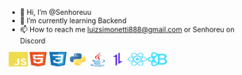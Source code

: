 - 👋 Hi, I’m @Senhoreuu
- 🌱 I’m currently learning Backend
- 📫 How to reach me luizsimonetti888@gmail.com or Senhoreu on Discord

<div style="display: inline-flex; left: 50%;"><br>
  <img align="center" title="JavaScript" alt="Senhoreu-Js" height="30" width="40" src="https://raw.githubusercontent.com/devicons/devicon/master/icons/javascript/javascript-plain.svg">
  <img align="center" title="HTML" alt="Senhoreu-HTML" height="30" width="40" src="https://raw.githubusercontent.com/devicons/devicon/master/icons/html5/html5-original.svg">
  <img align="center" title="CSS" alt="Senhoreu-CSS" height="30" width="40" src="https://raw.githubusercontent.com/devicons/devicon/master/icons/css3/css3-original.svg">
  <img align="center" title="Python" alt="Senhoreu-Python" height="30" width="40" src="https://raw.githubusercontent.com/devicons/devicon/master/icons/python/python-original.svg">
  <img align="center" title="Java" alt="Senhoreu-Python" height="30" width="40" src="https://raw.githubusercontent.com/devicons/devicon/master/icons/java/java-original.svg">
  <img align="center" title="Axios" alt="Senhoreu-Python" height="30" width="40" src="https://raw.githubusercontent.com/devicons/devicon/master/icons/axios/axios-plain.svg">
  <img align="center" title="Axios" alt="Senhoreu-Python" height="30" width="40" src="https://raw.githubusercontent.com/devicons/devicon/master/icons/react/react-original.svg">
  <img align="center" title="Axios" alt="Senhoreu-Python" height="30" width="40" src="https://raw.githubusercontent.com/devicons/devicon/master/icons/reactbootstrap/reactbootstrap-original.svg">
</div>
